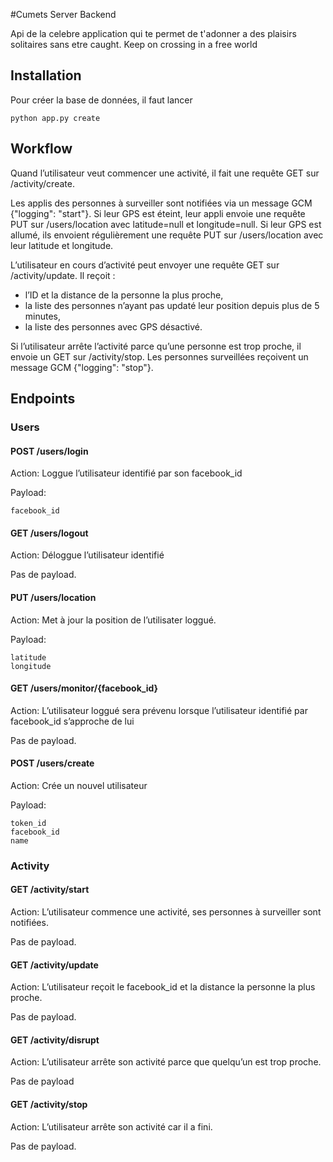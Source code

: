 #Cumets Server Backend

Api de la celebre application qui te permet de t'adonner a des plaisirs solitaires sans etre caught.
Keep on crossing in a free world

## Installation

Pour créer la base de données, il faut lancer
```
python app.py create
```

## Workflow

Quand l’utilisateur veut commencer une activité, il fait une requête GET sur /activity/create.

Les applis des personnes à surveiller sont notifiées via un message GCM {"logging": "start"}.
Si leur GPS est éteint, leur appli envoie une requête PUT sur /users/location avec latitude=null et longitude=null.
Si leur GPS est allumé, ils envoient régulièrement une requête PUT sur /users/location avec leur latitude et longitude.

L’utilisateur en cours d’activité peut envoyer une requête GET sur /activity/update.
Il reçoit :
 * l’ID et la distance de la personne la plus proche, 
 * la liste des personnes n’ayant pas updaté leur position depuis plus de 5 minutes,
 * la liste des personnes avec GPS désactivé.

Si l’utilisateur arrête l’activité parce qu’une personne est trop proche, il envoie un GET sur /activity/stop.
Les personnes surveillées reçoivent un message GCM {"logging": "stop"}.

## Endpoints

### Users

#### POST /users/login

Action:
Loggue l’utilisateur identifié par son facebook_id

Payload:
```
facebook_id
```

#### GET /users/logout

Action:
Déloggue l’utilisateur identifié

Pas de payload.


#### PUT /users/location

Action:
Met à jour la position de l’utilisater loggué.

Payload: 

```
latitude
longitude
```
 

#### GET /users/monitor/{facebook_id}

Action:
L’utilisateur loggué sera prévenu lorsque l’utilisateur identifié par facebook_id s’approche de lui

Pas de payload.


#### POST /users/create

Action:
Crée un nouvel utilisateur

Payload: 

```
token_id
facebook_id
name
```

### Activity

#### GET /activity/start

Action:
L’utilisateur commence une activité, ses personnes à surveiller sont notifiées.

Pas de payload.

#### GET /activity/update

Action:
L’utilisateur reçoit le facebook_id et la distance la personne la plus proche.

Pas de payload.
 

#### GET /activity/disrupt

Action:
L’utilisateur arrête son activité parce que quelqu’un est trop proche.

Pas de payload 


#### GET /activity/stop

Action:
L’utilisateur arrête son activité car il a fini.

Pas de payload.
